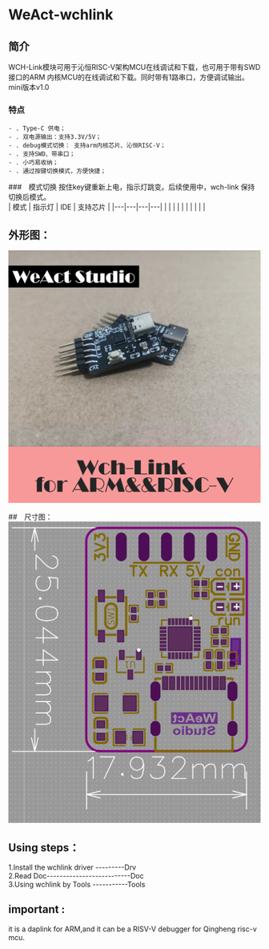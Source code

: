 # WeAct-wchlink

## 简介
WCH-Link模块可用于沁恒RISC-V架构MCU在线调试和下载，也可用于带有SWD接口的ARM 内核MCU的在线调试和下载。同时带有1路串口，方便调试输出。 mini版本v1.0

### 特点
    - . Type-C 供电；
    - . 双电源输出：支持3.3V/5V；
    - . debug模式切换： 支持arm内核芯片、沁恒RISC-V；
    - . 支持SWD、带串口；
    - . 小巧易收纳；
    - . 通过按键切换模式，方便快捷；

###　模式切换
按住key键重新上电，指示灯跳变。后续使用中，wch-link 保持切换后模式。<br>
| 模式     |  指示灯  |  IDE |  支持芯片 |
|---|---|---|---|
|   |   |   |   |
|   |   |   |   |



## 外形图：
![外形图](Hdk/Wch-Link01.png)

##　尺寸图：
![尺寸图](Hdk/%E5%B0%BA%E5%AF%B8%E5%9B%BE.PNG)

## Using steps：
 1.Install the wchlink driver ---------Drv  <br>
 2.Read Doc--------------------------Doc   <br>
 3.Using wchlink by Tools -----------Tools  <br>

## important : 
it is a daplink for ARM,and it can be a RISV-V debugger for Qingheng risc-v mcu.